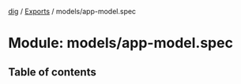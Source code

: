 [dig](../../README.md) / [Exports](../../modules.md) / models/app-model.spec

# Module: models/app-model.spec

## Table of contents
